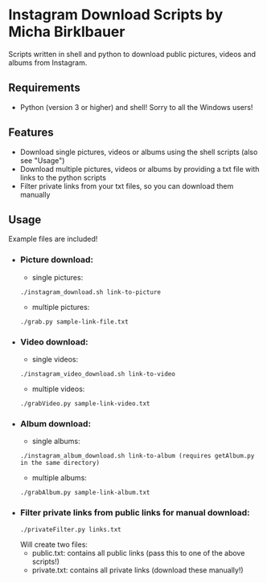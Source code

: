 # Instagram Download Scripts by Micha Birklbauer

Scripts written in shell and python to download public pictures, videos and albums from Instagram.

## Requirements
- Python (version 3 or higher) and shell! Sorry to all the Windows users!

## Features
- Download single pictures, videos or albums using the shell scripts (also see "Usage")
- Download multiple pictures, videos or albums by providing a txt file with links to the python scripts
- Filter private links from your txt files, so you can download them manually

## Usage

Example files are included!

- ### Picture download:
  - single pictures:
  ```shell
  ./instagram_download.sh link-to-picture
  ```
  - multiple pictures:
  ```shell
  ./grab.py sample-link-file.txt
  ```
- ### Video download:
  - single videos:
  ```shell
  ./instagram_video_download.sh link-to-video
  ```
  - multiple videos:
  ```shell
  ./grabVideo.py sample-link-video.txt
  ```
- ### Album download:
  - single albums:
  ```shell
  ./instagram_album_download.sh link-to-album (requires getAlbum.py in the same directory)
  ```
  - multiple albums:
  ```shell
  ./grabAlbum.py sample-link-album.txt
  ```
- ### Filter private links from public links for manual download:
  ```shell
  ./privateFilter.py links.txt
  ```
  Will create two files:
  - public.txt: contains all public links (pass this to one of the above scripts!)
  - private.txt: contains all private links (download these manually!)
